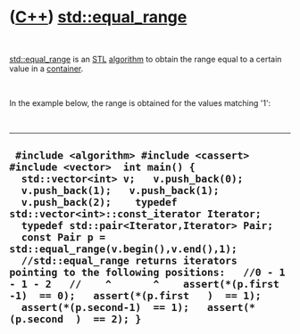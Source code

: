 



 

 

 

 

 

([C++](Cpp.md)) [std::equal\_range](CppEqual_range.md)
========================================================

 

[std::equal\_range](CppEqual_range.md) is an [STL](CppStl.md)
[algorithm](CppAlgorithm.md) to obtain the range equal to a certain
value in a [container](CppContainer.md).

 

In the example below, the range is obtained for the values matching '1':

 

  -------------------------------------------------------------------------------------------------------------------------------------------------------------------------------------------------------------------------------------------------------------------------------------------------------------------------------------------------------------------------------------------------------------------------------------------------------------------------------------------------------------------------------------------------------------------------------------
  ` #include <algorithm> #include <cassert> #include <vector>  int main() {   std::vector<int> v;   v.push_back(0);   v.push_back(1);   v.push_back(1);   v.push_back(2);    typedef std::vector<int>::const_iterator Iterator;   typedef std::pair<Iterator,Iterator> Pair;   const Pair p = std::equal_range(v.begin(),v.end(),1);    //std::equal_range returns iterators pointing to the following positions:   //0 - 1 - 1 - 2   //    ^       ^    assert(*(p.first -1)  == 0);   assert(*(p.first   )  == 1);   assert(*(p.second-1)  == 1);   assert(*(p.second  )  == 2); }`
  -------------------------------------------------------------------------------------------------------------------------------------------------------------------------------------------------------------------------------------------------------------------------------------------------------------------------------------------------------------------------------------------------------------------------------------------------------------------------------------------------------------------------------------------------------------------------------------

 

 

 

 

 





 



